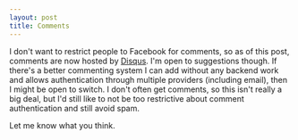 ```yaml
---
layout: post
title: Comments 
---
```


I don't want to restrict people to Facebook for comments, so as of this post, comments are now hosted by [Disqus](http://disqus.com/). I'm open to suggestions though. If there's a better commenting system I can add without any backend work and allows authentication through multiple providers (including email), then I might be open to switch. I don't often get comments, so this isn't really a big deal, but I'd still like to not be too restrictive about comment authentication and still avoid spam.

Let me know what you think. 
